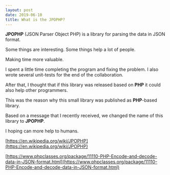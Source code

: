 ```yaml
---
layout: post
date: 2019-06-10
title: What is the JPOPHP?
---
```


**JPOPHP** (JSON Parser Object PHP) is a library for parsing the data in JSON format.

Some things are interesting.
Some things help a lot of people.

Making time more valuable.

I spent a little time completing the program and fixing the problem.
I also wrote several unit-tests for the end of the collaboration.

After that, I thought that if this library was released based on **PHP** it could also help other programmers.

This was the reason why this small library was published as **PHP**-based library.

Based on a message that I recently received, we changed the name of this library to **JPOPHP**.

I hoping can more help to humans.

[https://en.wikipedia.org/wiki/JPOPHP](https://en.wikipedia.org/wiki/JPOPHP)

[https://www.phpclasses.org/package/11110-PHP-Encode-and-decode-data-in-JSON-format.html](https://www.phpclasses.org/package/11110-PHP-Encode-and-decode-data-in-JSON-format.html)


